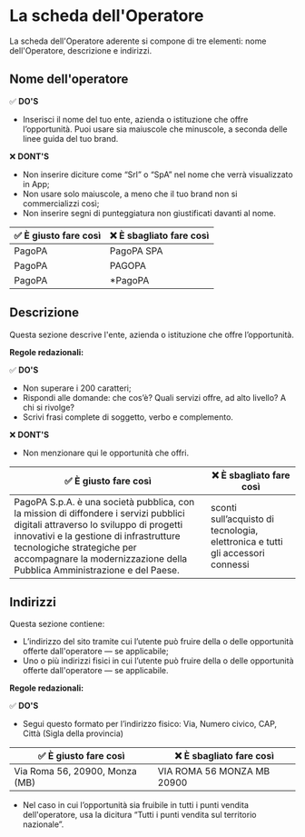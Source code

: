 # La scheda dell'Operatore

La scheda dell'Operatore aderente si compone di tre elementi: nome dell'Operatore, descrizione e indirizzi.

## Nome dell'operatore

​✅ **DO'S**

* Inserisci il nome del tuo ente, azienda o istituzione che offre l’opportunità. Puoi usare sia maiuscole che minuscole, a seconda delle linee guida del tuo brand.

​❌ **DONT'S**

* Non inserire diciture come “Srl” o “SpA” nel nome che verrà visualizzato in App;
* Non usare solo maiuscole, a meno che il tuo brand non si commercializzi così;
* Non inserire segni di punteggiatura non giustificati davanti al nome.

| ✅ È giusto fare così | ❌ È sbagliato fare così |
| -------------------- | ----------------------- |
| PagoPA               | PagoPA SPA              |
| PagoPA               | PAGOPA                  |
| PagoPA               | \*PagoPA                |

## Descrizione

Questa sezione descrive l'ente, azienda o istituzione che offre l’opportunità.

**Regole redazionali:**

​✅ **DO'S**

* Non superare i 200 caratteri;
* Rispondi alle domande: che cos’è? Quali servizi offre, ad alto livello? A chi si rivolge?
* Scrivi frasi complete di soggetto, verbo e complemento.

​❌ **DONT'S**

* Non menzionare qui le opportunità che offri.

| ✅ È giusto fare così                                                                                                                                                                                                                                                                  | ❌ È sbagliato fare così                                                        |
| ------------------------------------------------------------------------------------------------------------------------------------------------------------------------------------------------------------------------------------------------------------------------------------- | ------------------------------------------------------------------------------ |
| PagoPA S.p.A. è una società pubblica, con la mission di diffondere i servizi pubblici digitali attraverso lo sviluppo di progetti innovativi e la gestione di infrastrutture tecnologiche strategiche per accompagnare la modernizzazione della Pubblica Amministrazione e del Paese. | sconti sull’acquisto di tecnologia, elettronica e tutti gli accessori connessi |

## **Indirizzi**  <a href="#indirizzi" id="indirizzi"></a>

Questa sezione contiene:

* L’indirizzo del sito tramite cui l’utente può fruire della o delle opportunità offerte dall'operatore — se applicabile;
* Uno o più indirizzi fisici in cui l’utente può fruire della o delle opportunità offerte dall'operatore — se applicabile.

**Regole redazionali:**

​✅ **DO'S**

* Segui questo formato per l’indirizzo fisico: Via, Numero civico, CAP, Città (Sigla della provincia)

| ✅ È giusto fare così           | ❌ È sbagliato fare così    |
| ------------------------------ | -------------------------- |
| Via Roma 56, 20900, Monza (MB) | VIA ROMA 56 MONZA MB 20900 |

* Nel caso in cui l’opportunità sia fruibile in tutti i punti vendita dell'operatore, usa la dicitura “Tutti i punti vendita sul territorio nazionale”.
